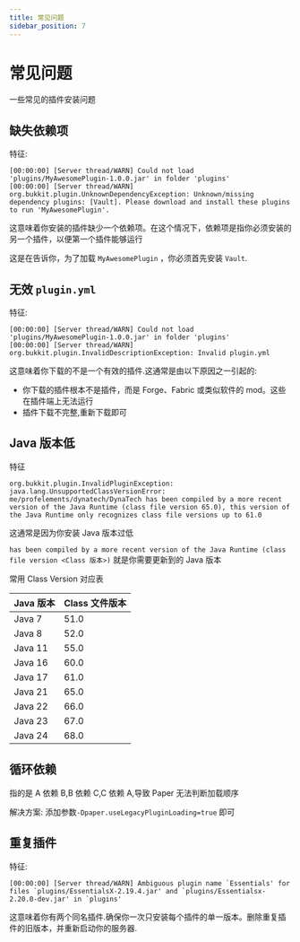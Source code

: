 ```yaml
---
title: 常见问题
sidebar_position: 7
---
```


# 常见问题

一些常见的插件安装问题

## 缺失依赖项

特征:

<!--markdownlint-disable line-length-->

```text
[00:00:00] [Server thread/WARN] Could not load 'plugins/MyAwesomePlugin-1.0.0.jar' in folder 'plugins'
[00:00:00] [Server thread/WARN] org.bukkit.plugin.UnknownDependencyException: Unknown/missing dependency plugins: [Vault]. Please download and install these plugins to run 'MyAwesomePlugin'.
```

<!--markdownlint-disable line-length-->

这意味着你安装的插件缺少一个依赖项。在这个情况下，依赖项是指你必须安装的另一个插件，以便第一个插件能够运行

这是在告诉你，为了加载 `MyAwesomePlugin` ，你必须首先安装 `Vault`.

## 无效 `plugin.yml`

特征:

<!--markdownlint-disable line-length-->

```text
[00:00:00] [Server thread/WARN] Could not load 'plugins/MyAwesomePlugin-1.0.0.jar' in folder 'plugins'
[00:00:00] [Server thread/WARN] org.bukkit.plugin.InvalidDescriptionException: Invalid plugin.yml
```

<!--markdownlint-disable line-length-->

这意味着你下载的不是一个有效的插件.这通常是由以下原因之一引起的:

* 你下载的插件根本不是插件，而是 Forge、Fabric 或类似软件的 mod。这些在插件端上无法运行
* 插件下载不完整,重新下载即可

## Java 版本低

特征

<!--markdownlint-disable line-length-->

```text
org.bukkit.plugin.InvalidPluginException: java.lang.UnsupportedClassVersionError: me/profelements/dynatech/DynaTech has been compiled by a more recent version of the Java Runtime (class file version 65.0), this version of the Java Runtime only recognizes class file versions up to 61.0
```

<!--markdownlint-disable line-length-->

这通常是因为你安装 Java 版本过低

`has been compiled by a more recent version of the Java Runtime (class file version <Class 版本>)` 就是你需要更新到的 Java 版本

常用 Class Version 对应表

| Java 版本 | Class 文件版本 |
|---------|------------|
| Java 7  | 51.0       |
| Java 8  | 52.0       |
| Java 11 | 55.0       |
| Java 16 | 60.0       |
| Java 17 | 61.0       |
| Java 21 | 65.0       |
| Java 22 | 66.0       |
| Java 23 | 67.0       |
| Java 24 | 68.0       |

## 循环依赖

指的是 A 依赖 B,B 依赖 C,C 依赖 A,导致 Paper 无法判断加载顺序

解决方案: 添加参数`-Dpaper.useLegacyPluginLoading=true` 即可

## 重复插件

特征:

<!--markdownlint-disable line-length-->

```text
[00:00:00] [Server thread/WARN] Ambiguous plugin name `Essentials' for files `plugins/EssentialsX-2.19.4.jar' and `plugins/Essentialsx-2.20.0-dev.jar' in `plugins'
```

<!--markdownlint-disable line-length-->

这意味着你有两个同名插件.确保你一次只安装每个插件的单一版本。删除重复插件的旧版本，并重新启动你的服务器.
